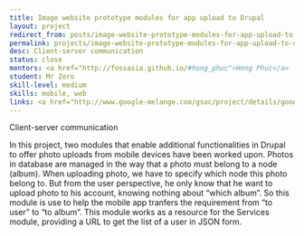 ```yaml
---
title: Image website prototype modules for app upload to Drupal
layout: project
redirect_from: posts/image-website-prototype-modules-for-app-upload-to-drupal.html
permalink: projects/image-website-prototype-modules-for-app-upload-to-drupal
desc: Client-server communication
status: close
mentors: <a href="http://fossasia.github.io/#hong_phuc">Hong Phuc</a>
student: Mr Zero
skill-level: medium
skills: mobile, web
links: <a href="http://www.google-melange.com/gsoc/project/details/google/gsoc2012/mrzero/5668600916475904">GSoC page</a>
---
```

Client-server communication

In this project, two modules that enable additional functionalities in Drupal to offer photo uploads from mobile devices have been worked upon. Photos in database are managed in the way that a photo must belong to a node (album). When uploading photo, we have to specify which node this photo belong to. But from the user perspective, he only know that he want to upload photo to his account, knowing nothing about “which album”. So this module is use to help the mobile app tranfers the requirement from “to user” to “to album”. This module works as a resource for the Services module, providing a URL to get the list of a user in JSON form.
